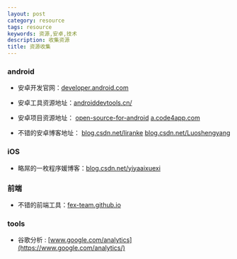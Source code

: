 ```yaml
---
layout: post
category: resource
tags: resource
keywords: 资源,安卓,技术
description: 收集资源
title: 资源收集
---
```


### <b>android</b>

* 安卓开发官网：[developer.android.com](http://developer.android.com/index.html)

* 安卓工具资源地址：[androiddevtools.cn/](http://androiddevtools.cn/)

* 安卓项目资源地址：
[open-source-for-android](https://github.com/Trinea/android-open-project)
[a.code4app.com](http://a.code4app.com)

* 不错的安卓博客地址：
[blog.csdn.net/liranke](http://blog.csdn.net/liranke/article/category/605374)
[blog.csdn.net/Luoshengyang](http://blog.csdn.net/Luoshengyang)

### <b>iOS</b>
* 略屌的一枚程序媛博客：[blog.csdn.net/yiyaaixuexi](http://blog.csdn.net/yiyaaixuexi)

### <b>前端</b>
* 不错的前端工具：[fex-team.github.io](https://fex-team.github.io/fis-site/docs/beginning/getting-started.html)

### <b>tools</b>

* 谷歌分析 : [www.google.com/analytics](https://www.google.com/analytics/)